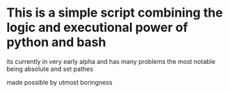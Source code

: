 # This is a simple script combining the logic and executional power of python and bash

its currently in very early alpha and has many problems
the most notable being absolute and set pathes 

made possible by utmost boringness
